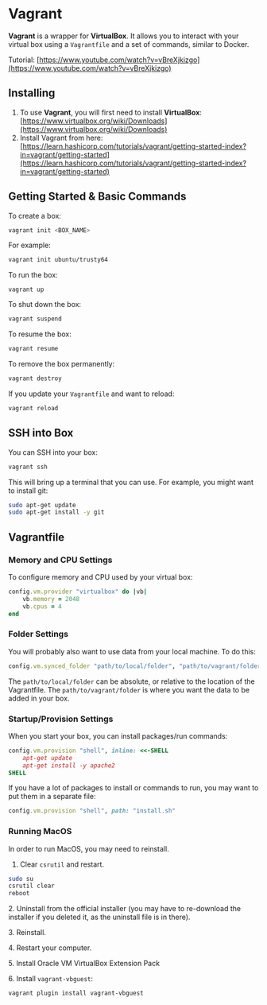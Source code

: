 # Vagrant

**Vagrant** is a wrapper for **VirtualBox**. It allows you to interact with your virtual box using a `Vagrantfile` and a set of commands, similar to Docker.

Tutorial: [https://www.youtube.com/watch?v=vBreXjkizgo](https://www.youtube.com/watch?v=vBreXjkizgo)​

## Installing <a href="installing" id="installing"></a>

1. To use **Vagrant**, you will first need to install **VirtualBox**: [https://www.virtualbox.org/wiki/Downloads](https://www.virtualbox.org/wiki/Downloads)​
2. Install Vagrant from here: [https://learn.hashicorp.com/tutorials/vagrant/getting-started-index?in=vagrant/getting-started](https://learn.hashicorp.com/tutorials/vagrant/getting-started-index?in=vagrant/getting-started)​

## Getting Started & Basic Commands <a href="getting-started-and-basic-commands" id="getting-started-and-basic-commands"></a>

To create a box:

```bash
vagrant init <BOX_NAME>
```

For example:

```bash
vagrant init ubuntu/trusty64
```

To run the box:

```
vagrant up
```

To shut down the box:

```bash
vagrant suspend
```

To resume the box:

```bash
vagrant resume
```

To remove the box permanently:

```bash
vagrant destroy
```

If you update your `Vagrantfile` and want to reload:

```bash
vagrant reload
```

## SSH into Box <a href="ssh-into-box" id="ssh-into-box"></a>

You can SSH into your box:

```bash
vagrant ssh
```

This will bring up a terminal that you can use. For example, you might want to install git:

```bash
sudo apt-get update
sudo apt-get install -y git
```

## Vagrantfile <a href="vagrantfile" id="vagrantfile"></a>

### Memory and CPU Settings <a href="memory-and-cpu-settings" id="memory-and-cpu-settings"></a>

To configure memory and CPU used by your virtual box:

```ruby
config.vm.provider "virtualbox" do |vb|
    vb.memory = 2048
    vb.cpus = 4
end
```

### Folder Settings <a href="folder-settings" id="folder-settings"></a>

You will probably also want to use data from your local machine. To do this:

```ruby
config.vm.synced_folder "path/to/local/folder", "path/to/vagrant/folder"
```

The `path/to/local/folder` can be absolute, or relative to the location of the Vagrantfile. The `path/to/vagrant/folder` is where you want the data to be added in your box.

### Startup/Provision Settings <a href="startup-provision-settings" id="startup-provision-settings"></a>

When you start your box, you can install packages/run commands:

```ruby
config.vm.provision "shell", inline: <<-SHELL    
    apt-get update
    apt-get install -y apache2
SHELL
```

If you have a lot of packages to install or commands to run, you may want to put them in a separate file:

```ruby
config.vm.provision "shell", path: "install.sh"
```

### Running MacOS <a href="running-macos" id="running-macos"></a>

In order to run MacOS, you may need to reinstall.

1. Clear `csrutil` and restart.

```bash
sudo su
csrutil clear
reboot
```

2\. Uninstall from the official installer (you may have to re-download the installer if you deleted it, as the uninstall file is in there).

3\. Reinstall.

4\. Restart your computer.

5\. Install Oracle VM VirtualBox Extension Pack

6\. Install `vagrant-vbguest`:

```bash
vagrant plugin install vagrant-vbguest
```

